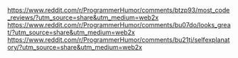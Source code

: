 https://www.reddit.com/r/ProgrammerHumor/comments/btzp93/most_code_reviews/?utm_source=share&utm_medium=web2x
https://www.reddit.com/r/ProgrammerHumor/comments/bu07do/looks_great/?utm_source=share&utm_medium=web2x
https://www.reddit.com/r/ProgrammerHumor/comments/bu21tj/selfexplanatory/?utm_source=share&utm_medium=web2x
